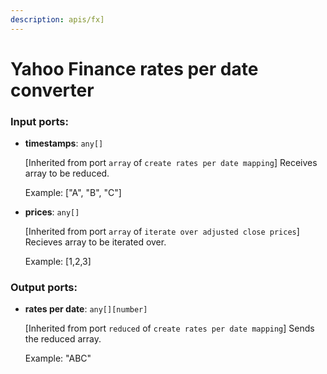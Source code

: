 ```yaml
---
description: apis/fx]
---
```


# Yahoo Finance rates per date converter

### Input ports:

* __timestamps__: `any[]`

    [Inherited from port `array` of `create rates per date mapping`] 
    Receives array to be reduced.
    
    Example:
    ["A", "B", "C"]


* __prices__: `any[]`

    [Inherited from port `array` of `iterate over adjusted close prices`] 
    Recieves array to be iterated over.
    
    Example:
    [1,2,3]
    

### Output ports:

* __rates per date__: `any[][number]`

    [Inherited from port `reduced` of `create rates per date mapping`] 
    Sends the reduced array.
    
    Example:
    "ABC"

